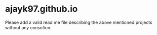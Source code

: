 # ajayk97.github.io
Please add a valid read me file describing the above mentioned projects without any consufion.
